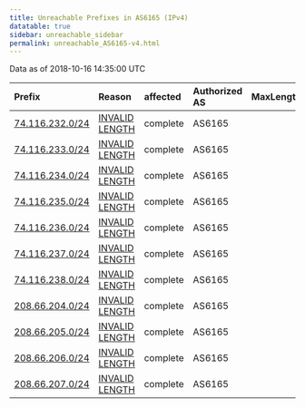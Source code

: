 ```yaml
---
title: Unreachable Prefixes in AS6165 (IPv4)
datatable: true
sidebar: unreachable_sidebar
permalink: unreachable_AS6165-v4.html
---
```


Data as of 2018-10-16 14:35:00 UTC


<div class="datatable-begin"></div>

| Prefix                                                   | Reason                                                                                                   | affected   | Authorized AS   |   MaxLength | Anchor                           |   unreachable /24s |
|:---------------------------------------------------------|:---------------------------------------------------------------------------------------------------------|:-----------|:----------------|------------:|:---------------------------------|-------------------:|
| [74.116.232.0/24](https://stat.ripe.net/74.116.232.0/24) | [INVALID LENGTH](https://rpki-validator.ripe.net/announcement-preview?asn=AS6165&prefix=74.116.232.0/24) | complete   | AS6165          |           0 | [ARIN](unreachable_ARIN-v4.html) |                  1 |
| [74.116.233.0/24](https://stat.ripe.net/74.116.233.0/24) | [INVALID LENGTH](https://rpki-validator.ripe.net/announcement-preview?asn=AS6165&prefix=74.116.233.0/24) | complete   | AS6165          |           0 | [ARIN](unreachable_ARIN-v4.html) |                  1 |
| [74.116.234.0/24](https://stat.ripe.net/74.116.234.0/24) | [INVALID LENGTH](https://rpki-validator.ripe.net/announcement-preview?asn=AS6165&prefix=74.116.234.0/24) | complete   | AS6165          |           0 | [ARIN](unreachable_ARIN-v4.html) |                  1 |
| [74.116.235.0/24](https://stat.ripe.net/74.116.235.0/24) | [INVALID LENGTH](https://rpki-validator.ripe.net/announcement-preview?asn=AS6165&prefix=74.116.235.0/24) | complete   | AS6165          |           0 | [ARIN](unreachable_ARIN-v4.html) |                  1 |
| [74.116.236.0/24](https://stat.ripe.net/74.116.236.0/24) | [INVALID LENGTH](https://rpki-validator.ripe.net/announcement-preview?asn=AS6165&prefix=74.116.236.0/24) | complete   | AS6165          |           0 | [ARIN](unreachable_ARIN-v4.html) |                  1 |
| [74.116.237.0/24](https://stat.ripe.net/74.116.237.0/24) | [INVALID LENGTH](https://rpki-validator.ripe.net/announcement-preview?asn=AS6165&prefix=74.116.237.0/24) | complete   | AS6165          |           0 | [ARIN](unreachable_ARIN-v4.html) |                  1 |
| [74.116.238.0/24](https://stat.ripe.net/74.116.238.0/24) | [INVALID LENGTH](https://rpki-validator.ripe.net/announcement-preview?asn=AS6165&prefix=74.116.238.0/24) | complete   | AS6165          |           0 | [ARIN](unreachable_ARIN-v4.html) |                  1 |
| [208.66.204.0/24](https://stat.ripe.net/208.66.204.0/24) | [INVALID LENGTH](https://rpki-validator.ripe.net/announcement-preview?asn=AS6165&prefix=208.66.204.0/24) | complete   | AS6165          |           0 | [ARIN](unreachable_ARIN-v4.html) |                  1 |
| [208.66.205.0/24](https://stat.ripe.net/208.66.205.0/24) | [INVALID LENGTH](https://rpki-validator.ripe.net/announcement-preview?asn=AS6165&prefix=208.66.205.0/24) | complete   | AS6165          |           0 | [ARIN](unreachable_ARIN-v4.html) |                  1 |
| [208.66.206.0/24](https://stat.ripe.net/208.66.206.0/24) | [INVALID LENGTH](https://rpki-validator.ripe.net/announcement-preview?asn=AS6165&prefix=208.66.206.0/24) | complete   | AS6165          |           0 | [ARIN](unreachable_ARIN-v4.html) |                  1 |
| [208.66.207.0/24](https://stat.ripe.net/208.66.207.0/24) | [INVALID LENGTH](https://rpki-validator.ripe.net/announcement-preview?asn=AS6165&prefix=208.66.207.0/24) | complete   | AS6165          |           0 | [ARIN](unreachable_ARIN-v4.html) |                  1 |

<div class="datatable-end"></div>
